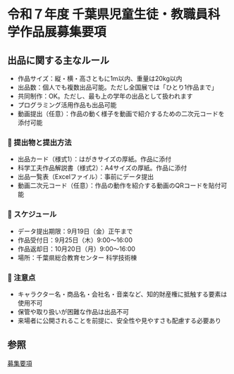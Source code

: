 # 令和７年度 千葉県児童生徒・教職員科学作品展募集要項

## 出品に関する主なルール
- 作品サイズ：縦・横・高さともに1m以内、重量は20kg以内
- 出品数：個人でも複数出品可能。ただし全国展では「ひとり1作品まで」
- 共同制作：OK。ただし、最も上の学年の出品として扱われます
- プログラミング活用作品も出品可能
- 動画提出（任意）：作品の動く様子を動画で紹介するための二次元コードを添付可能

### 📝 提出物と提出方法
- 出品カード（様式1）：はがきサイズの厚紙。作品に添付
- 科学工夫作品解説書（様式2）：A4サイズの厚紙。作品に添付
- 出品一覧表（Excelファイル）：事前にデータ提出
- 動画二次元コード（任意）：作品の動作を紹介する動画のQRコードを貼付可能

### 📅 スケジュール
- データ提出期限：9月19日（金）正午まで
- 作品受付日：9月25日（木）9:00〜16:00
- 作品返却日：10月20日（月）9:00〜16:00
- 場所：千葉県総合教育センター 科学技術棟

### 🚫 注意点
- キャラクター名・商品名・会社名・音楽など、知的財産権に抵触する要素は使用不可
- 保管や取り扱いが困難な作品は出品不可
- 来場者に公開されることを前提に、安全性や見やすさも配慮する必要あり


## 参照

[募集要項](https://www.cgec.ed.jp/nc/wysiwyg/file/download/45/13866)

<script src="https://makecode.com/gh-pages-embed.js"></script><script>makeCodeRender("{{ site.makecode.home_url }}", "{{ site.github.owner_name }}/{{ site.github.repository_name }}");</script>